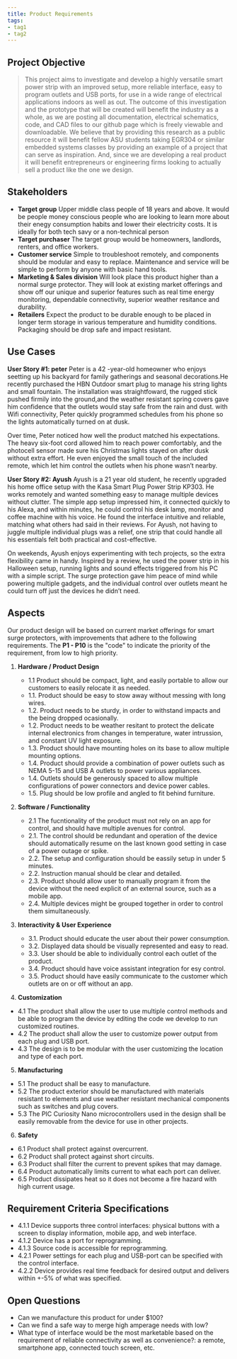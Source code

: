 ```yaml
---
title: Product Requirements
tags:
- tag1
- tag2
---
```


## Project Objective
>This project aims to investigate and develop a highly versatile smart power strip with an improved setup, more reliable interface, easy to program outlets and USB ports, for use in a wide range of electrical applications indoors as well as out. The outcome of this investigation and the prototype that will be created will benefit the industry as a whole, as we are posting all documentation, electrical schematics, code, and CAD files to our github page which is freely viewable and downloadable. We believe that by providing this research as a public resource it will benefit fellow ASU students taking EGR304 or similar embedded systems classes by providing an example of a project that can serve as inspiration. And, since we are developing a real product it will benefit entrepreneurs or engineering firms looking to actually sell a product like the one we design.

## Stakeholders

- **Target group** Upper middle class people of 18 years and above. It would be people money conscious people who are looking to learn more about their enegy consumption habits and lower their electricity costs. It is ideally for both tech savy or a non-technical person 
- **Target purchaser** The target group would be homeowners, landlords, renters, and office workers.
- **Customer service** Simple to troubleshoot remotely, and components should be modular and easy to replace. Maintenance and service will be simple to perform by anyone with basic hand tools.
- **Marketing & Sales division** Will look place this product higher than a normal surge protector. They will look at existing market offerings and show off our unique and superior features such as real time energy monitoring, dependable connectivity, superior weather resitance and durability.
- **Retailers** Expect the product to be durable enough to be placed in longer term storage in various temperature and humidity conditions. Packaging should be drop safe and impact resistant.

## Use Cases

**User Story #1: peter**
Peter is a 42 -year-old homeowner who enjoys seetting up his backyard for family gatherings and seasonal decorations.He recently purchased the HBN Outdoor smart plug to manage his string lights and small fountain. The installation was straightfoward, the rugged stick pushed firmily into the ground,and the weather resistant spring covers gave him confidence that the outlets would stay safe from the rain and dust. with Wifi connectivity, Peter quickly programmed schedules from his phone so the lights automatically turned on at dusk.

Over time, Peter noticed how well the product matched his expectations. The heavy six-foot cord allowed him to reach power comfortably, and the photocell sensor made sure his Christmas lights stayed on after dusk without extra effort. He even enjoyed the small touch of the included remote, which let him control the outlets when his phone wasn’t nearby.

**User Story #2: Ayush**
Ayush is a 21 year old student, he recently upgraded his home office setup with the Kasa Smart Plug Power Strip KP303. He works remotely and wanted something easy to manage multiple devices without clutter. The simple app setup impressed him, it connected quickly to his Alexa, and within minutes, he could control his desk lamp, monitor and coffee machine with his voice. He found the interface intuitive and reliable, matching what others had said in their reviews. For Ayush, not having to juggle multiple individual plugs was a relief,  one strip that could handle all his essentials felt both practical and cost-effective.

On weekends, Ayush enjoys experimenting with tech projects, so the extra flexibility came in handy. Inspired by a review, he used the power strip in his Halloween setup, running lights and sound effects triggered from his PC with a simple script. The surge protection gave him peace of mind while powering multiple gadgets, and the individual control over outlets meant he could turn off just the devices he didn’t need.

## Aspects

Our product design will be based on current market offerings for smart surge protectors, with improvements that adhere to the following requirements. The **P1 - P10** is the "code" to indicate the priority of the requirement, from low to high priority.

1. **Hardware / Product Design**
      * 1.1 Product should be compact, light, and easily portable to allow our customers to easily relocate it as needed.
      * 1.1. Product should be easy to stow away without messing with long wires.
      * 1.2. Product needs to be sturdy, in order to withstand impacts and the being dropped ocasionally.
      * 1.2. Product needs to be weather resitant to protect the delicate internal electronics from changes in temperature, water intrussion, and constant UV light exposure.
      * 1.3. Product should have mounting holes on its base to allow multiple mounting options.
      * 1.4. Product should provide a combination of power outlets such as NEMA 5-15 and USB A outlets to power various appliances.
      * 1.4. Outlets should be generously spaced to allow multiple configurations of power connectors and device power cables.    
      * 1.5. Plug should be low profile and angled to fit behind furniture.
  
1. **Software / Functionality**
      * 2.1 The fucntionality of the product must not rely on an app for control, and should have multiple avenues for control.
      * 2.1. The control should be redundant and operation of the device should automatically resume on the last known good setting in case of a power outage or spike.
      * 2.2. The setup and configuration should be eassily setup in under 5 minutes.
      * 2.2. Instruction manual should be clear and detailed.   
      * 2.3. Product should allow user to manually program it from the device without the need explicit of an external source, such as a mobile app.
      * 2.4. Multiple devices might be grouped together in order to control them simultaneously. 

1. **Interactivity & User Experience**
      * 3.1. Product should educate the user about their power consumption.
      * 3.2. Displayed data should be visually represented and easy to read.  
      * 3.3. User should be able to individually control each outlet of the product.
      * 3.4. Product should have voice assistant integration for esy control.
      * 3.5. Product should have easily communicate to the customer which outlets are on or off without an app.

4. **Customization**
* 4.1 The product shall allow the user to use multiple control methods and be able to program the device by editing the code we develop to run customized routines.
* 4.2 The product shall allow the user to customize power output from each plug and USB port.
* 4.3 The design is to be modular with the user customizing the location and type of each port.

5. **Manufacturing**
* 5.1 The product shall be easy to manufacture.
* 5.2 The product exterior should be manufactured with materials resistant to elements and use weather resistant mechanical components such as switches and plug covers.
* 5.3 The PIC Curiosity Nano microcontrollers used in the design shall be easily removable from the device for use in other projects.

6. **Safety**
* 6.1 Product shall protect against overcurrent.
* 6.2 Product shall protect against short circuits.
* 6.3 Product shall filter the current to prevent spikes that may damage.
* 6.4 Product automatically limits current to what each port can deliver. 
* 6.5 Product dissipates heat so it does not become a fire hazard with high current usage.

## Requirement Criteria Specifications
* 4.1.1 Device supports three control interfaces: physical buttons with a screen to display information, mobile app, and web interface.
* 4.1.2 Device has a port for reprogramming.
* 4.1.3 Source code is accessible for reprogramming.
* 4.2.1 Power settings for each plug and USB-port can be specified with the control interface.
* 4.2.2 Device provides real time feedback for desired output and delivers within +-5% of what was specified.

## Open Questions
* Can we manufacture this product for under $100?
* Can we find a safe way to merge high amperage needs with low?
* What type of interface would be the most marketable based on the requirement of reliable connectivity as well as convenience?: a remote, smartphone app, connected touch screen, etc.